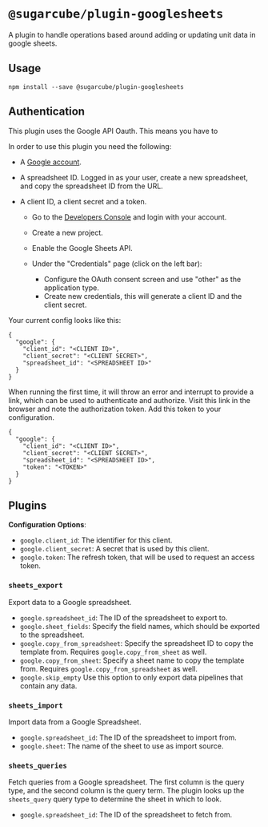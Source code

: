 # `@sugarcube/plugin-googlesheets`

A plugin to handle operations based around adding or updating unit data in
google sheets.

## Usage

```
npm install --save @sugarcube/plugin-googlesheets
```

## Authentication

This plugin uses the Google API Oauth. This means you have to

In order to use this plugin you need the following:

- A [Google account](https://gmail.com).
- A spreadsheet ID. Logged in as your user, create a new spreadsheet, and copy
  the spreadsheet ID from the URL.
- A client ID, a client secret and a token.

  - Go to the [Developers Console](https://console.developers.google.com) and
    login with your account.
  - Create a new project.
  - Enable the Google Sheets API.
  - Under the "Credentials" page (click on the left bar):

    - Configure the OAuth consent screen and use "other" as the application
      type.
    - Create new credentials, this will generate a client ID and the client
      secret.

Your current config looks like this:

```
{
  "google": {
    "client_id": "<CLIENT ID>",
    "client_secret": "<CLIENT SECRET>",
    "spreadsheet_id": "<SPREADSHEET ID>"
  }
}
```

When running the first time, it will throw an error and interrupt to provide a
link, which can be used to authenticate and authorize. Visit this link in the
browser and note the authorization token. Add this token to your configuration.

```
{
  "google": {
    "client_id": "<CLIENT ID>",
    "client_secret": "<CLIENT SECRET>",
    "spreadsheet_id": "<SPREADSHEET ID>",
    "token": "<TOKEN>"
  }
}
```

## Plugins

**Configuration Options**:

- `google.client_id`: The identifier for this client.
- `google.client_secret`: A secret that is used by this client.
- `google.token`: The refresh token, that will be used to request an access token.

### `sheets_export`

Export data to a Google spreadsheet.

- `google.spreadsheet_id`: The ID of the spreadsheet to export to.
- `google.sheet_fields`: Specify the field names, which should be exported to
  the spreadsheet.
- `google.copy_from_spreadsheet`: Specify the spreadsheet ID to copy the
  template from. Requires `google.copy_from_sheet` as well.
- `google.copy_from_sheet`: Specify a sheet name to copy the template
  from. Requires `google.copy_from_spreadsheet` as well.
- `google.skip_empty` Use this option to only export data pipelines that contain
  any data.

### `sheets_import`

Import data from a Google Spreadsheet.

- `google.spreadsheet_id`: The ID of the spreadsheet to import from.
- `google.sheet`: The name of the sheet to use as import source.

### `sheets_queries`

Fetch queries from a Google spreadsheet. The first column is the query type,
and the second column is the query term. The plugin looks up the
`sheets_query` query type to determine the sheet in which to look.

- `google.spreadsheet_id`: The ID of the spreadsheet to fetch from.

